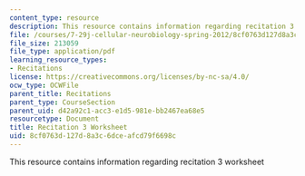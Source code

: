 ```yaml
---
content_type: resource
description: This resource contains information regarding recitation 3 worksheet
file: /courses/7-29j-cellular-neurobiology-spring-2012/8cf0763d127d8a3c6dceafcd79f6698c_MIT7_29JS12_Recitation3.pdf
file_size: 213059
file_type: application/pdf
learning_resource_types:
- Recitations
license: https://creativecommons.org/licenses/by-nc-sa/4.0/
ocw_type: OCWFile
parent_title: Recitations
parent_type: CourseSection
parent_uid: d42a92c1-acc3-e1d5-981e-bb2467ea68e5
resourcetype: Document
title: Recitation 3 Worksheet
uid: 8cf0763d-127d-8a3c-6dce-afcd79f6698c
---
```

This resource contains information regarding recitation 3 worksheet